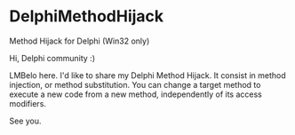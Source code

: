 # DelphiMethodHijack
Method Hijack for Delphi (Win32 only)


Hi, Delphi community :)

LMBelo here. I'd like to share my Delphi Method Hijack. 
It consist in method injection, or method substitution.
You can change a target method to execute a new code from a new method, independently of its access modifiers.

See you.

